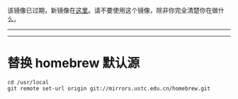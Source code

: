 该镜像已过期，新镜像在[这里](https://lug.ustc.edu.cn/oldwiki/mirrors/help/brew.git "mirrors:help:brew.git")。请不要使用这个镜像，除非你完全清楚你在做什么。

---

---

# 替换 homebrew 默认源

    cd /usr/local
    git remote set-url origin git://mirrors.ustc.edu.cn/homebrew.git
